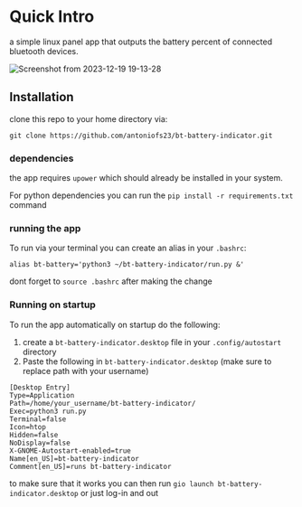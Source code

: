 # Quick Intro
a simple linux panel app that outputs the battery percent of connected bluetooth devices. 

![Screenshot from 2023-12-19 19-13-28](https://github.com/antoniofs23/bt-battery-indicator/assets/39067846/f31aecfd-5c2d-4186-b6e6-3251ab985b10)

## Installation
clone this repo to your home directory via:

`git clone https://github.com/antoniofs23/bt-battery-indicator.git`

### dependencies
the app requires `upower` which should already be installed in your system.

For python dependencies you can run the `pip install -r requirements.txt` command 

### running the app

To run via your terminal you can create an alias in your `.bashrc`:

`alias bt-battery='python3 ~/bt-battery-indicator/run.py &'`

dont forget to `source .bashrc` after making the change

### Running on startup
To run the app automatically on startup do the following:
1. create a `bt-battery-indicator.desktop` file in your `.config/autostart` directory
2. Paste the following in `bt-battery-indicator.desktop` (make sure to replace path with your username)
```
[Desktop Entry]
Type=Application
Path=/home/your_username/bt-battery-indicator/
Exec=python3 run.py
Terminal=false
Icon=htop
Hidden=false
NoDisplay=false
X-GNOME-Autostart-enabled=true
Name[en_US]=bt-battery-indicator
Comment[en_US]=runs bt-battery-indicator
```
to make sure that it works you can then run `gio launch bt-battery-indicator.desktop` or just log-in and out
